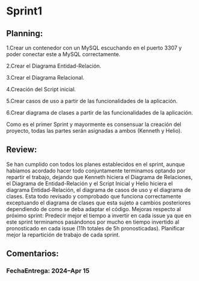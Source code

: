 # Sprint1

## Planning:

1.Crear un contenedor con un MySQL escuchando en el puerto 3307 y poder conectar este a MySQL correctamente.

2.Crear el Diagrama Entidad-Relación.

3.Crear el Diagrama Relacional.

4.Creación del Script inicial.

5.Crear casos de uso a partir de las funcionalidades de la aplicación.

6.Crear diagrama de clases a partir de las funcionalidades de la aplicación.


Como es el primer Sprint y mayormente es consensuar la creación del proyecto, todas las partes serán asignadas a ambos (Kenneth y Helio).

## Review:
Se han cumplido con todos los planes establecidos en el sprint, aunque habíamos acordado hacer todo conjuntamente terminamos optando por repartir el trabajo, dejando que Kenneth hiciera el Diagrama de Relaciones, el Diagrama de Entidad-Relación y el Script Inicial y Helio hiciera el diagrama Entidad-Relación, el diagrama de casos de uso y el diagrama de clases. Esta todo revisado y comprobado que funciona correctamente exceptuando el diagrama de clases que esta sujeto a cambios posteriores dependiendo de como se deba adaptar el código.
Mejoras respecto al próximo sprint:
Predecir mejor el tiempo a invertir en cada issue ya que en este sprint terminamos pasándonos por mucho en tiempo invertido al pronosticado en cada issue (11h totales de 5h pronosticadas).
Planificar mejor la repartición de trabajo de cada sprint.

## Comentarios:

### FechaEntrega: 2024–Apr 15